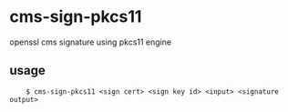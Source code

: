 # cms-sign-pkcs11
openssl cms signature using pkcs11 engine

## usage

        $ cms-sign-pkcs11 <sign cert> <sign key id> <input> <signature output>
